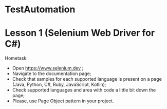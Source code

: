 # TestAutomation

# Lesson 1 (Selenium Web Driver for C#)
Hometask:  
- Open https://www.selenium.dev ;
- Navigate to the documentation page;
- Check that samples for each supported language is present on a page (Java, Python, C#, Ruby, JavaScript, Kotlin);
- Check supported languages and area with code a little bit down the page;
- Please, use Page Object pattern in your project.
